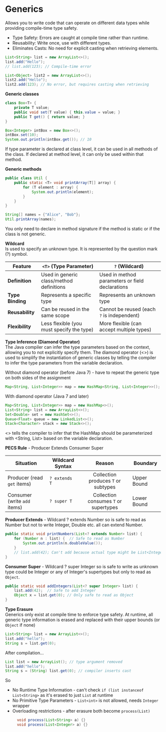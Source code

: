 # Generics
Allows you to write code that can operate on different data types while providing compile-time type safety.

- Type Safety: Errors are caught at compile time rather than runtime.
- Reusability: Write once, use with different types.
- Eliminates Casts: No need for explicit casting when retrieving elements.

```java
List<String> list = new ArrayList<>();
list.add("Hello");
// list.add(123); // Compile-time error

List<Object> list2 = new ArrayList<>();
list2.add("Hello");
list2.add(123); // No error, but requires casting when retrieving
```

**Generic classes**
```java
class Box<T> {
    private T value;
    public void set(T value) { this.value = value; }
    public T get() { return value; }
}
```

```java
Box<Integer> intBox = new Box<>();
intBox.set(10);
System.out.println(intBox.get()); // 10
```

If <T> type parameter is declared at class level, it can be used in all methods of the class. If declared at method level, it can only be used within that method.

**Generic methods**
```java
public class Util {
    public static <T> void printArray(T[] array) {
        for (T element : array) {
            System.out.println(element);
        }
    }
}
```
```java
String[] names = {"Alice", "Bob"};
Util.printArray(names);
```

You only need to declare <T> in method signature if the method is static or if the class is not generic.

**Wildcard**  
Is used to specify an unknown type. It is represented by the question mark (?) symbol.

| Feature         | `<T>` (Type Parameter)                     | `?` (Wildcard)                     |
|------------------|--------------------------------------------|-------------------------------------|
| **Definition**   | Used in generic class/method definitions   | Used in method parameters or field declarations |
| **Type Binding** | Represents a specific type                | Represents an unknown type          |
| **Reusability**  | Can be reused in the same scope           | Cannot be reused (each `?` is independent) |
| **Flexibility**  | Less flexible (you must specify the type) | More flexible (can accept multiple types) |

**Type Inference (Diamond Operator)**  
The Java compiler can infer the type parameters based on the context, allowing you to not explicitly specify them. The diamond operator (<>) is used to simplify the instantiation of generic classes by telling the compiler to infer the type parameters from the variable declaration.

Without diamond operator (before Java 7) - have to repeat the generic type on both sides of the assignment
```java
Map<String, List<Integer>> map = new HashMap<String, List<Integer>>();
```

With diamond operator (Java 7 and later)
```java
Map<String, List<Integer>> map = new HashMap<>();
List<String> list = new ArrayList<>();
Set<Double> set = new HashSet<>();
Queue<Float> queue = new LinkedList<>();
Stack<Character> stack = new Stack<>();
```

<> tells the compiler to infer that the HashMap should be parameterized with <String, List<Integer>> based on the variable declaration.  

**PECS Rule** - Producer Extends Consumer Super

| Situation                    | Wildcard Syntax |               Reason                | Boundary    |
|------------------------------|-----------------|:-----------------------------------:|-------------|
| Producer (read `get` items)  | `? extends T`   | Collection produces `T` or subtypes | Upper Bound |
| Consumer (write `add` items) | `? super T`     |Collection consumes `T` or supertypes | Lower Bound |                                     |

**Producer Extends** - Wildcard ? extends Number so is safe to read as Number but not to write Integer, Double etc. all can extend Number.
```java
public static void printNumbers(List<? extends Number> list) {
    for (Number n : list) {  // Safe to read as Number
        System.out.println(n.doubleValue());
    }
    // list.add(42); Can't add because actual type might be List<Integer>, List<Double>, etc.
}

```

**Consumer Super** - Wildcard ? super Integer so is safe to write as unknown type could be Integer or any of Integer's supertypes but only to read as `Object`.
```java
public static void addIntegers(List<? super Integer> list) {
    list.add(42);  // Safe to add Integer
    Object x = list.get(0); // Only safe to read as Object
}
```

**Type Erasure**  
Generics only exist at compile time to enforce type safety. At runtime, all generic type information is erased 
and replaced with their upper bounds (or `Object` if none)

```java
List<String> list = new ArrayList<>();
list.add("hello");
String s = list.get(0);
```

After compilation...
```java
List list = new ArrayList(); // type argument removed
list.add("hello");
String s = (String) list.get(0); // compiler inserts cast
```

So  
* No Runtime Type Information - can't check `if (list instanceof List<String>` as it's erased to just `List` at runtime
* No Primitive Type Parameters - `List<int>` is not allowed, needs `Integer` wrapper
* Overloading restrictions - after erasure both become `process(List)`
  ```java
    void process(List<String> a) {}
    void process(List<Integer> a) {}
    ```